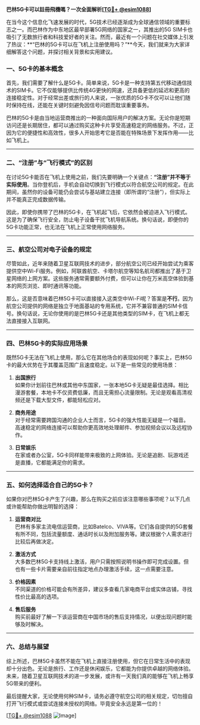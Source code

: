 **巴林5G卡可以註冊飛機嗎？一次全面解析[[TG💪+ @esim1088](https://t.me/s/esim1088)]**

在当今这个信息化飞速发展的时代，5G技术已经逐渐成为全球通信领域的重要标志之一。而巴林作为中东地区最早部署5G网络的国家之一，其推出的5G SIM卡也吸引了无数旅行者和科技爱好者的关注。然而，最近有一个问题在社交媒体上引发了热议：**“巴林的5G卡可以在飞机上注册使用吗？”**今天，我们就来为大家详细解答这个问题，并探讨相关背景和实用建议。

### 一、5G卡的基本概念

首先，我们需要了解什么是5G卡。简单来说，5G卡是一种支持第五代移动通信技术的SIM卡。它不仅能够提供比传统4G更快的网速，还具备更低的延迟和更高的连接稳定性。对于经常出差或旅行的人来说，一张优质的5G卡不仅可以让他们随时保持在线，还能在关键时刻避免因信号问题而耽误重要事务。

巴林的5G卡是由当地运营商推出的一种面向国际用户的解决方案。无论你是短期访问还是长期居住，都可以通过购买这种卡片享受高速稳定的网络服务。不过，正因为它的便捷性和高效性，很多人开始思考它是否能在特殊场景下发挥作用——比如飞机上。

---

### 二、“注册”与“飞行模式”的区别

在讨论5G卡能否在飞机上使用之前，我们先要明确一个关键点：**“注册”并不等于实际使用**。当你登机后，手机会自动切换到飞行模式以符合航空公司的规定。在此期间，虽然你的设备可能仍会尝试与基站建立连接（即所谓的“注册”），但实际上并不能真正完成数据传输。

因此，即使你携带了巴林的5G卡，在飞机起飞后，它依然会被迫进入飞行模式。这是为了确保飞行安全，防止电子设备干扰飞机导航系统。换句话说，即便你的5G卡功能正常，也无法在飞机上正常使用网络服务。

---

### 三、航空公司对电子设备的规定

尽管如此，近年来随着卫星互联网技术的进步，部分航空公司已经开始尝试为乘客提供空中Wi-Fi服务。例如，阿联酋航空、卡塔尔航空等知名航司都推出了基于卫星网络的上网方案。这些服务通常需要额外付费，但可以让你在万米高空体验到基本的网页浏览、即时通讯等功能。

那么，这是否意味着巴林5G卡可以直接接入这类空中Wi-Fi呢？答案是**不行**。因为航空公司提供的网络是独立于地面基站的专用系统，它并不兼容普通的SIM卡信号。换句话说，无论你使用的是巴林5G卡还是其他类型的SIM卡，在飞机上都无法直接接入互联网。

---

### 四、巴林5G卡的实际应用场景

既然5G卡无法在飞机上使用，那么它在其他场合的表现如何呢？事实上，巴林5G卡的最大优势在于其覆盖范围广且速度稳定。以下是一些常见的使用场景：

1. **出国旅行**  
   如果你计划前往巴林或其他中东国家，一张本地5G卡无疑是最佳选择。相比漫游套餐，本地卡不仅资费低廉，而且无需担心流量限制。无论是观看高清视频还是下载大型文件，都能轻松应对。

2. **商务用途**  
   对于经常需要跨国沟通的企业人士而言，5G卡的强大性能无疑是一个福音。高速稳定的网络连接可以帮助你更高效地处理邮件、参加视频会议以及远程协作。

3. **日常娱乐**  
   在家或者办公室，5G卡同样能带来极致的上网体验。无论是追剧、玩游戏还是直播，它都能满足你的需求。

---

### 五、如何选择适合自己的5G卡？

如果你对巴林5G卡产生了兴趣，那么在购买之前应该注意哪些事项呢？以下几点或许能帮助你做出明智的选择：

1. **运营商对比**  
   巴林有多家主流电信运营商，比如Batelco、VIVA等。它们各自提供的5G套餐有所不同，包括流量额度、通话时长以及附加服务等。建议根据个人需求进行比较后再做决定。

2. **激活方式**  
   大多数巴林5G卡支持线上激活，用户只需按照说明书操作即可完成设置。但也有一些卡片需要亲自前往指定地点办理激活手续，这一点需要注意。

3. **价格因素**  
   不同渠道的价格可能会有所差异，建议多查看几家电商平台或实体店铺，寻找性价比最高的选项。

4. **售后服务**  
   购买前最好了解一下该运营商在中国市场的售后支持情况，以便出现问题时能够及时解决。

---

### 六、总结与展望

综上所述，巴林5G卡虽然不能在飞机上直接注册使用，但它在日常生活中的表现却十分出色。无论是旅行、工作还是休闲娱乐，它都能为你提供卓越的网络体验。未来，随着卫星互联网技术的进一步发展，或许有一天我们真的能够在飞机上畅享5G带来的便利。

最后提醒大家，无论使用何种SIM卡，请务必遵守航空公司的相关规定，切勿擅自打开飞行模式或尝试连接未授权的网络。毕竟安全永远是第一位的！

[[TG💪+ @esim1088](https://t.me/s/esim1088) ![Image](https://i.postimg.cc/4NQfJmqS/Snipaste-2025-05-13-00-14-12.png)]